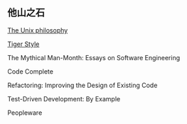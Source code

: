 ## 他山之石

[The Unix philosophy](https://en.m.wikipedia.org/wiki/Unix_philosophy)

[Tiger Style](https://github.com/tigerbeetle/tigerbeetle/blob/main/docs/TIGER_STYLE.md)

The Mythical Man-Month: Essays on Software Engineering

Code Complete

Refactoring: Improving the Design of Existing Code

Test-Driven Development: By Example

Peopleware
